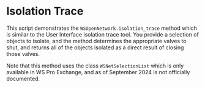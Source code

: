 # Isolation Trace

This script demonstrates the `WSOpenNetwork.isolation_trace` method which is similar to the User Interface isolation trace tool. You provide a selection of objects to isolate, and the method determines the appropriate valves to shut, and returns all of the objects isolated as a direct result of closing those valves.

Note that this method uses the class `WSNetSelectionList` which is only available in WS Pro Exchange, and as of September 2024 is not officially documented.
